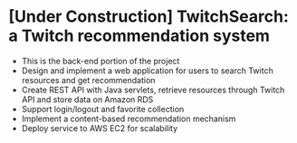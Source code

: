 # [Under Construction] TwitchSearch: a Twitch recommendation system
* This is the back-end portion of the project
* Design and implement a web application for users to search Twitch resources and get recommendation
* Create REST API with Java servlets, retrieve resources through Twitch API and store data on Amazon RDS 
* Support login/logout and favorite collection 
* Implement a content-based recommendation mechanism
* Deploy service to AWS EC2 for scalability